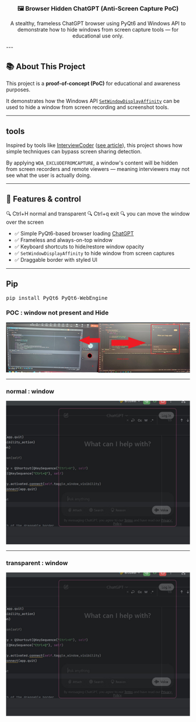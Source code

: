 
<h3 align="center">🖼️ Browser Hidden ChatGPT (Anti-Screen Capture PoC)</h3>


<p align="center">
  A stealthy, frameless ChatGPT browser using PyQt6 and Windows API to demonstrate how to hide windows from screen capture tools — for educational use only.
</p>
---

## 📚 About This Project

This project is a **proof-of-concept (PoC)** for educational and awareness purposes.

It demonstrates how the Windows API [`SetWindowDisplayAffinity`](https://learn.microsoft.com/en-us/windows/win32/api/winuser/nf-winuser-setwindowdisplayaffinity) can be used to hide a window from screen recording and screenshot tools.

---

##  tools

Inspired by tools like [InterviewCoder](https://www.interviewcoder.co/) ([see article](https://www.cnbc.com/2025/03/09/google-ai-interview-coder-cheat.html)), this project shows how simple techniques can bypass screen sharing detection.

By applying `WDA_EXCLUDEFROMCAPTURE`, a window's content will be hidden from screen recorders and remote viewers — meaning interviewers may not see what the user is actually doing.

---

## 🔧 Features & control
🔍 Ctrl+H normal and transparent
🔍 Ctrl+q exit
🔍 you can move the window over the screen

- ✅ Simple PyQt6-based browser loading [ChatGPT](https://chatgpt.com/)
- ✅ Frameless and always-on-top window
- ✅ Keyboard shortcuts to hide/restore window opacity
- ✅ `SetWindowDisplayAffinity` to hide window from screen captures
- ✅ Draggable border with styled UI



---
## Pip
<pre>
pip install PyQt6 PyQt6-WebEngine
</pre>

<h3>POC : window not present and Hide</h3>
<img src="https://github.com/idanless/Anti-Screen-Capture-window/blob/main/img/poc.jpg?raw=true" alt="Example 1">

---
<h3>normal : window</h3>
<img src="https://github.com/idanless/Anti-Screen-Capture-window/blob/main/img/transparent.jpg?raw=true" alt="Example 2">

----
<h3>transparent : window</h3>
<img src="https://github.com/idanless/Anti-Screen-Capture-window/blob/main/img/transparent.jpg?raw=true" alt="Example 2">




